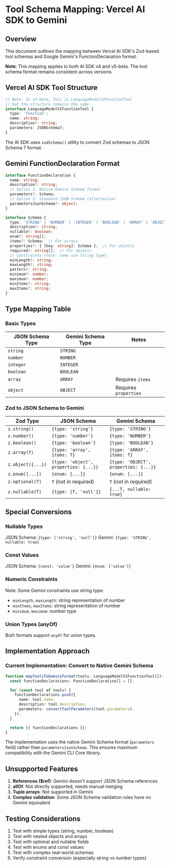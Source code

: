 # Tool Schema Mapping: Vercel AI SDK to Gemini

## Overview

This document outlines the mapping between Vercel AI SDK's Zod-based tool schemas and Google Gemini's FunctionDeclaration format.

**Note**: This mapping applies to both AI SDK v4 and v5-beta. The tool schema format remains consistent across versions.

## Vercel AI SDK Tool Structure

```typescript
// Note: In v5-beta, this is LanguageModelV2FunctionTool
// but the structure remains the same
interface LanguageModelV1FunctionTool {
  type: 'function';
  name: string;
  description?: string;
  parameters: JSONSchema7;
}
```

The AI SDK uses `zodSchema()` utility to convert Zod schemas to JSON Schema 7 format.

## Gemini FunctionDeclaration Format

```typescript
interface FunctionDeclaration {
  name: string;
  description?: string;
  // Option 1: Native Gemini Schema format
  parameters?: Schema;
  // Option 2: Standard JSON Schema (alternative)
  parametersJsonSchema?: object;
}

interface Schema {
  type: 'STRING' | 'NUMBER' | 'INTEGER' | 'BOOLEAN' | 'ARRAY' | 'OBJECT';
  description?: string;
  nullable?: boolean;
  enum?: string[];
  items?: Schema;  // For arrays
  properties?: { [key: string]: Schema };  // For objects
  required?: string[];  // For objects
  // Constraints (note: some use string type)
  minLength?: string;
  maxLength?: string;
  pattern?: string;
  minimum?: number;
  maximum?: number;
  minItems?: string;
  maxItems?: string;
}
```

## Type Mapping Table

### Basic Types

| JSON Schema Type | Gemini Schema Type | Notes |
|-----------------|-------------------|-------|
| `string` | `STRING` | |
| `number` | `NUMBER` | |
| `integer` | `INTEGER` | |
| `boolean` | `BOOLEAN` | |
| `array` | `ARRAY` | Requires `items` |
| `object` | `OBJECT` | Requires `properties` |

### Zod to JSON Schema to Gemini

| Zod Type | JSON Schema | Gemini Schema |
|----------|-------------|---------------|
| `z.string()` | `{type: 'string'}` | `{type: 'STRING'}` |
| `z.number()` | `{type: 'number'}` | `{type: 'NUMBER'}` |
| `z.boolean()` | `{type: 'boolean'}` | `{type: 'BOOLEAN'}` |
| `z.array(T)` | `{type: 'array', items: T}` | `{type: 'ARRAY', items: T}` |
| `z.object({...})` | `{type: 'object', properties: {...}}` | `{type: 'OBJECT', properties: {...}}` |
| `z.enum([...])` | `{enum: [...]}` | `{enum: [...]}` |
| `z.optional(T)` | `T` (not in required) | `T` (not in required) |
| `z.nullable(T)` | `{type: [T, 'null']}` | `{...T, nullable: true}` |

## Special Conversions

### Nullable Types
JSON Schema: `{type: ['string', 'null']}`
Gemini: `{type: 'STRING', nullable: true}`

### Const Values
JSON Schema: `{const: 'value'}`
Gemini: `{enum: ['value']}`

### Numeric Constraints
Note: Some Gemini constraints use string type:
- `minLength`, `maxLength`: string representation of number
- `minItems`, `maxItems`: string representation of number
- `minimum`, `maximum`: number type

### Union Types (anyOf)
Both formats support `anyOf` for union types.

## Implementation Approach

### Current Implementation: Convert to Native Gemini Schema
```typescript
function mapToolsToGeminiFormat(tools: LanguageModelV1FunctionTool[]): Tool[] {
  const functionDeclarations: FunctionDeclaration[] = [];

  for (const tool of tools) {
    functionDeclarations.push({
      name: tool.name,
      description: tool.description,
      parameters: convertToolParameters(tool.parameters),
    });
  }

  return [{ functionDeclarations }];
}
```

The implementation uses the native Gemini Schema format (`parameters` field) rather than `parametersJsonSchema`. This ensures maximum compatibility with the Gemini CLI Core library.

## Unsupported Features

1. **References ($ref)**: Gemini doesn't support JSON Schema references
2. **allOf**: Not directly supported, needs manual merging
3. **Tuple arrays**: Not supported in Gemini
4. **Complex validation**: Some JSON Schema validation rules have no Gemini equivalent

## Testing Considerations

1. Test with simple types (string, number, boolean)
2. Test with nested objects and arrays
3. Test with optional and nullable fields
4. Test with enums and const values
5. Test with complex real-world schemas
6. Verify constraint conversion (especially string vs number types)